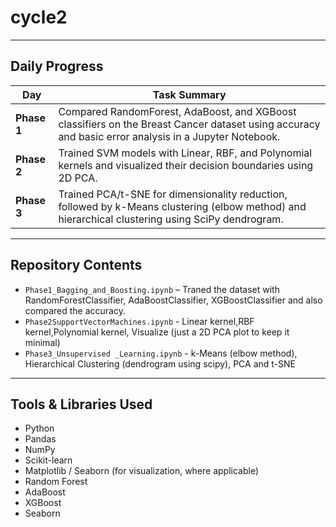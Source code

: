 # cycle2

---

## Daily Progress

| Day   | Task Summary |
|-------|--------------|
| **Phase 1** | Compared RandomForest, AdaBoost, and XGBoost classifiers on the Breast Cancer dataset using accuracy and basic error analysis in a Jupyter Notebook. |
| **Phase 2** | Trained SVM models with Linear, RBF, and Polynomial kernels and visualized their decision boundaries using 2D PCA. |
| **Phase 3** | Trained PCA/t-SNE for dimensionality reduction, followed by k-Means clustering (elbow method) and hierarchical clustering using SciPy dendrogram. |


---

## Repository Contents

- `Phase1_Bagging_and_Boosting.ipynb`               – Traned the dataset with RandomForestClassifier, AdaBoostClassifier, XGBoostClassifier and also compared the accuracy.
- `Phase2SupportVectorMachines.ipynb`               - Linear kernel,RBF kernel,Polynomial kernel, Visualize (just a 2D PCA plot to keep it minimal)
- `Phase3_Unsupervised _Learning.ipynb`             - k-Means (elbow method), Hierarchical Clustering (dendrogram using scipy), PCA and t-SNE 
---

## Tools & Libraries Used

- Python
- Pandas
- NumPy
- Scikit-learn
- Matplotlib / Seaborn (for visualization, where applicable)
- Random Forest
- AdaBoost
- XGBoost
- Seaborn


